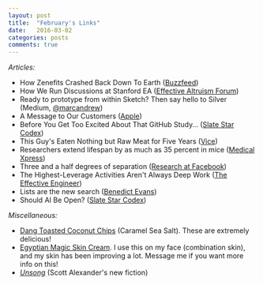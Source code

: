 ```yaml
---
layout: post
title:  "February's Links"
date:   2016-03-02
categories: posts
comments: true
---
```


_Articles:_

*   How Zenefits Crashed Back Down To Earth ([Buzzfeed](http://www.buzzfeed.com/williamalden/how-high-flying-zenefits-fell-to-earth#.efo2RkRO6w))
*   How We Run Discussions at Stanford EA ([Effective Altruism Forum](http://effective-altruism.com/ea/hl/how_we_run_discussions_at_stanford_ea/))
*   Ready to prototype from within Sketch? Then say hello to Silver (Medium, [@marcandrew](https://medium.com/sketch-app-sources/ready-to-prototype-from-within-sketch-then-say-hello-to-silver-a9e68b0ce3db#.bybs8p25m))
*   A Message to Our Customers ([Apple](http://www.apple.com/customer-letter/))
*   Before You Get Too Excited About That GitHub Study… ([Slate Star Codex](http://slatestarcodex.com/2016/02/12/before-you-get-too-excited-about-that-github-study/))
*   This Guy's Eaten Nothing but Raw Meat for Five Years ([Vice](http://www.vice.com/read/this-guy-has-eaten-nothing-but-raw-meat-for-five-years))
*   Researchers extend lifespan by as much as 35 percent in mice ([Medical Xpress](http://medicalxpress.com/news/2016-02-lifespan-percent-mice.html))
*   Three and a half degrees of separation ([Research at Facebook](https://research.facebook.com/blog/three-and-a-half-degrees-of-separation/))
*   The Highest-Leverage Activities Aren't Always Deep Work ([The Effective Engineer](http://www.theeffectiveengineer.com/blog/high-leverage-work-isnt-always-deep))
*   Lists are the new search ([Benedict Evans](http://ben-evans.com/benedictevans/2016/1/31/lists-are-the-new-search))
*   Should AI Be Open? ([Slate Star Codex](http://slatestarcodex.com/2015/12/17/should-ai-be-open/))

_Miscellaneous:_

*   [Dang Toasted Coconut Chips](http://smile.amazon.com/gp/product/B00VH6B992/ref=abs_brd_tag_dp) (Caramel Sea Salt). These are extremely delicious!
*   [Egyptian Magic Skin Cream](http://smile.amazon.com/Egyptian-Magic-254_165-Skin-Cream/dp/B00N54BDJK/ref=sr_1_1_a_it). I use this on my face (combination skin), and my skin has been improving a lot. Message me if you want more info on this!
*   _[Unsong](http://unsongbook.com/)_ (Scott Alexander's new fiction)
